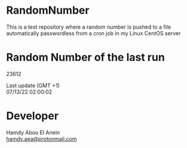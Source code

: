 # RandomNumber    
This is a test repository where a random number is pushed to a file automatically passwordless from a cron job in my Linux CentOS server    
# Random Number of the last run   
23612
      
Last update (GMT +1)    
07/13/22 02:00:02
# Developer    
Hamdy Abou El Anein   
hamdy.aea@protonmail.com
